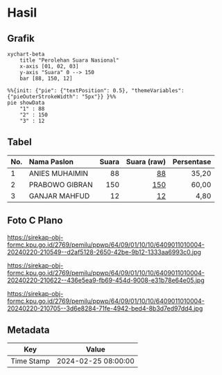 # Hasil

## Grafik

```mermaid
xychart-beta
    title "Perolehan Suara Nasional"
    x-axis [01, 02, 03]
    y-axis "Suara" 0 --> 150
    bar [88, 150, 12]
```

```mermaid
%%{init: {"pie": {"textPosition": 0.5}, "themeVariables": {"pieOuterStrokeWidth": "5px"}} }%%
pie showData
    "1" : 88
    "2" : 150
    "3" : 12
```

## Tabel

| No. | Nama Paslon    | Suara | Suara (raw) | Persentase |
|:--- |:-------------- | -----:| -----------:| ----------:|
| 1   | ANIES MUHAIMIN | 88    | [88][p-1]   | 35,20      |
| 2   | PRABOWO GIBRAN | 150   | [150][p-2]  | 60,00      |
| 3   | GANJAR MAHFUD  | 12    | [12][p-3]   | 4,80       |


[p-1]: https://github.com/gigit-pemilu/pemilu-2024/blob/main/pilpres/hitung-suara/sub/64-kalimantan-timur/sub/09-penajam-paser-utara/sub/01-penajam/sub/1010-nenang/sub/004-tps/sub/paslon-1.txt
[p-2]: https://github.com/gigit-pemilu/pemilu-2024/blob/main/pilpres/hitung-suara/sub/64-kalimantan-timur/sub/09-penajam-paser-utara/sub/01-penajam/sub/1010-nenang/sub/004-tps/sub/paslon-2.txt
[p-3]: https://github.com/gigit-pemilu/pemilu-2024/blob/main/pilpres/hitung-suara/sub/64-kalimantan-timur/sub/09-penajam-paser-utara/sub/01-penajam/sub/1010-nenang/sub/004-tps/sub/paslon-3.txt

## Foto C Plano

https://sirekap-obj-formc.kpu.go.id/2769/pemilu/ppwp/64/09/01/10/10/6409011010004-20240220-210549--d2af5128-2650-42be-9b12-1333aa6993c0.jpg

https://sirekap-obj-formc.kpu.go.id/2769/pemilu/ppwp/64/09/01/10/10/6409011010004-20240220-210622--436e5ea9-fb69-454d-9008-e31b78e64e05.jpg

https://sirekap-obj-formc.kpu.go.id/2769/pemilu/ppwp/64/09/01/10/10/6409011010004-20240220-210705--3d6e8284-71fe-4942-bed4-8b3d7ed97dd4.jpg


## Metadata

| Key        | Value               |
| ---------- | ------------------- |
| Time Stamp | 2024-02-25 08:00:00 |



